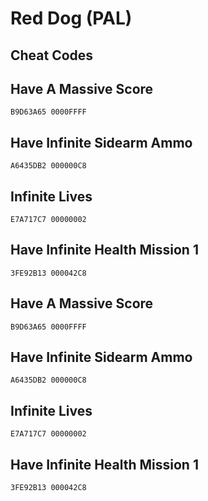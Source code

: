 # Red Dog (PAL)

## Cheat Codes

## Have A Massive Score

```
B9D63A65 0000FFFF

```

## Have Infinite Sidearm Ammo

```
A6435DB2 000000C8

```

## Infinite Lives

```
E7A717C7 00000002

```

## Have Infinite Health Mission 1

```
3FE92B13 000042C8

```

## Have A Massive Score

```
B9D63A65 0000FFFF

```

## Have Infinite Sidearm Ammo

```
A6435DB2 000000C8

```

## Infinite Lives

```
E7A717C7 00000002

```

## Have Infinite Health Mission 1

```
3FE92B13 000042C8

```

